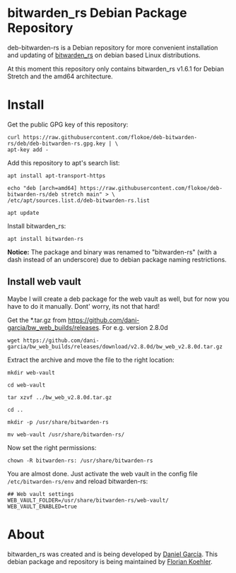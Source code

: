 # bitwarden_rs Debian Package Repository
deb-bitwarden-rs is a Debian repository for more convenient installation and updating of [bitwarden_rs](https://github.com/dani-garcia/bitwarden_rs) on debian based Linux distributions.

At this moment this repository only contains bitwarden_rs v1.6.1 for Debian Stretch and the amd64 architecture.

# Install
Get the public GPG key of this repository:
```
curl https://raw.githubusercontent.com/flokoe/deb-bitwarden-rs/deb/deb-bitwarden-rs.gpg.key | \
apt-key add -
```
Add this repository to apt's search list:
```
apt install apt-transport-https

echo "deb [arch=amd64] https://raw.githubusercontent.com/flokoe/deb-bitwarden-rs/deb stretch main" > \
/etc/apt/sources.list.d/deb-bitwarden-rs.list

apt update
```
Install bitwarden_rs:
```
apt install bitwarden-rs
```
**Notice:** The package and binary was renamed to "bitwarden-rs" (with a dash instead of an underscore) due to debian package naming restrictions.

## Install web vault
Maybe I will create a deb package for the web vault as well, but for now you have to do it manually.
Dont' worry, its not that hard!

Get the *.tar.gz from https://github.com/dani-garcia/bw_web_builds/releases. For e.g. version 2.8.0d
```
wget https://github.com/dani-garcia/bw_web_builds/releases/download/v2.8.0d/bw_web_v2.8.0d.tar.gz
```
Extract the archive and move the file to the right location:
```
mkdir web-vault

cd web-vault

tar xzvf ../bw_web_v2.8.0d.tar.gz

cd ..

mkdir -p /usr/share/bitwarden-rs

mv web-vault /usr/share/bitwarden-rs/
```
Now set the right permissions:
```
chown -R bitwarden-rs: /usr/share/bitwarden-rs
```
You are almost done. Just activate the web vault in the config file `/etc/bitwarden-rs/env` and reload bitwarden-rs:
```
## Web vault settings
WEB_VAULT_FOLDER=/usr/share/bitwarden-rs/web-vault/
WEB_VAULT_ENABLED=true
```

# About
bitwarden_rs was created and is being developed by [Daniel García](https://github.com/dani-garcia). This debian package and repository is being maintained by [Florian Koehler](https://github.com/flokoe).
